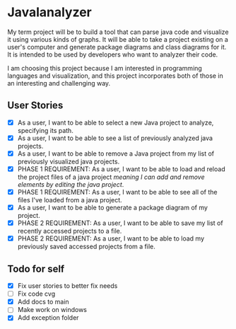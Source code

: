 # Javalanalyzer

My term project will be to build a tool that can parse java code and visualize it using various kinds of graphs. It will be able to take a project existing on a user's computer and generate package diagrams and class diagrams for it. It is intended to be used by developers who want to analyzer their code.

I am choosing this project because I am interested in programming languages and visualization, and this project incorporates both of those in an interesting and challenging way.

## User Stories

- [x] As a user, I want to be able to select a new Java project to analyze, specifying its path.
- [x] As a user, I want to be able to see a list of previously analyzed java projects.
- [x] As a user, I want to be able to remove a Java project from my list of previously visualized java projects.
- [x] PHASE 1 REQUIREMENT: As a user, I want to be able to load and reload the project files of a java project *meaning I can add and remove elements by editing the java project*.
- [x] PHASE 1 REQUIREMENT: As a user, I want to be able to see all of the files I've loaded from a java project.
- [x] As a user, I want to be able to generate a package diagram of my project.
- [x] PHASE 2 REQUIREMENT: As a user, I want to be able to save my list of recently accessed projects to a file.
- [x] PHASE 2 REQUIREMENT: As a user, I want to be able to load my previously saved accessed projects from a file.

## Todo for self
- [x] Fix user stories to better fix needs
- [ ] Fix code cvg
- [x] Add docs to main
- [ ] Make work on windows
- [x] Add exception folder
